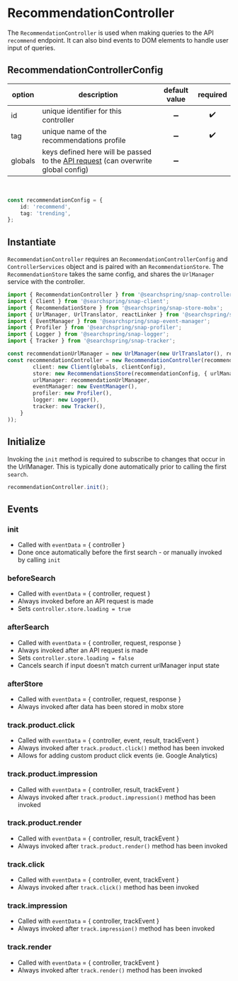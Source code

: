 # RecommendationController

The `RecommendationController` is used when making queries to the API `recommend` endpoint. It can also bind events to DOM elements to handle user input of queries.

## RecommendationControllerConfig

| option | description | default value | required | 
|---|---|:---:|:---:|
| id | unique identifier for this controller | ➖ | ✔️ |
| tag | unique name of the recommendations profile | ➖ | ✔️ |
| globals | keys defined here will be passed to the [API request](https://snapi.kube.searchspring.io/api/v1/) (can overwrite global config)| ➖ |   |

<br>

```typescript
const recommendationConfig = {
	id: 'recommend',
	tag: 'trending',
};
```

## Instantiate
`RecommendationController` requires an `RecommendationControllerConfig` and `ControllerServices` object and is paired with an `RecommendationStore`. The `RecommendationStore` takes the same config, and shares the `UrlManager` service with the controller.

```typescript
import { RecommendationController } from '@searchspring/snap-controller';
import { Client } from '@searchspring/snap-client';
import { RecommendationStore } from '@searchspring/snap-store-mobx';
import { UrlManager, UrlTranslator, reactLinker } from '@searchspring/snap-url-manager';
import { EventManager } from '@searchspring/snap-event-manager';
import { Profiler } from '@searchspring/snap-profiler';
import { Logger } from '@searchspring/snap-logger';
import { Tracker } from '@searchspring/snap-tracker';

const recommendationUrlManager = new UrlManager(new UrlTranslator(), reactLinker).detach(0);
const recommendationController = new RecommendationController(recommendationConfig, {
		client: new Client(globals, clientConfig),
		store: new RecommendationsStore(recommendationConfig, { urlManager: recommendationUrlManager }),
		urlManager: recommendationUrlManager,
		eventManager: new EventManager(),
		profiler: new Profiler(),
		logger: new Logger(),
		tracker: new Tracker(),
	}
));
```

## Initialize
Invoking the `init` method is required to subscribe to changes that occur in the UrlManager. This is typically done automatically prior to calling the first `search`.

```typescript
recommendationController.init();
```

## Events
### init
- Called with `eventData` = { controller }
- Done once automatically before the first search - or manually invoked by calling `init`

### beforeSearch
- Called with `eventData` = { controller, request }
- Always invoked before an API request is made 
- Sets `controller.store.loading = true`

### afterSearch
- Called with `eventData` = { controller, request, response }
- Always invoked after an API request is made 
- Sets `controller.store.loading = false`
- Cancels search if input doesn't match current urlManager input state

### afterStore
- Called with `eventData` = { controller, request, response }
- Always invoked after data has been stored in mobx store

### track.product.click
- Called with `eventData` = { controller, event, result, trackEvent } 
- Always invoked after `track.product.click()` method has been invoked
- Allows for adding custom product click events (ie. Google Analytics)

### track.product.impression
- Called with `eventData` = { controller, result, trackEvent } 
- Always invoked after `track.product.impression()` method has been invoked

### track.product.render
- Called with `eventData` = { controller, result, trackEvent } 
- Always invoked after `track.product.render()` method has been invoked

### track.click
- Called with `eventData` = { controller, event, trackEvent } 
- Always invoked after `track.click()` method has been invoked

### track.impression
- Called with `eventData` = { controller, trackEvent } 
- Always invoked after `track.impression()` method has been invoked

### track.render
- Called with `eventData` = { controller, trackEvent } 
- Always invoked after `track.render()` method has been invoked
